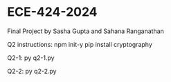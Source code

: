 # ECE-424-2024
Final Project by Sasha Gupta and Sahana Ranganathan


Q2 instructions:
npm init-y
pip install cryptography

Q2-1:
py q2-1.py

Q2-2:
py q2-2.py


